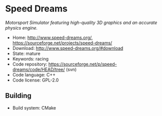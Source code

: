 # Speed Dreams

_Motorsport Simulator featuring high-quality 3D graphics and an accurate physics engine._

- Home: http://www.speed-dreams.org/, https://sourceforge.net/projects/speed-dreams/
- Download: http://www.speed-dreams.org/#download
- State: mature
- Keywords: racing
- Code repository: https://sourceforge.net/p/speed-dreams/code/HEAD/tree/ (svn)
- Code language: C++
- Code license: GPL-2.0

## Building

- Build system: CMake